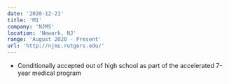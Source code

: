 ```yaml
---
date: '2020-12-21'
title: 'M1'
company: 'NJMS'
location: 'Newark, NJ'
range: 'August 2020 - Present'
url: 'http://njms.rutgers.edu/'
---
```


- Conditionally accepted out of high school as part of the accelerated 7-year medical program
